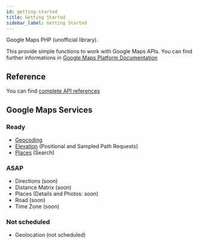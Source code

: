```yaml
---
id: getting-started
title: Getting Started
sidebar_label: Getting Started
---
```


Google Maps PHP (unofficial library).

This provide simple functions to work with Google Maps APIs. You can find further informations in [Google Maps Platform Documentation](https://developers.google.com/maps/documentation/)

## Reference
You can find [complete API references](https://biscolab.com/google-maps-php-reference/)

## Google Maps Services

### Ready
* [Geocoding](/docs/geocoding)
* [Elevation](/docs/elevation) (Positional and Sampled Path Requests)
* [Places](/docs/places) (Search)

### ASAP
* Directions (soon)
* Distance Matrix (soon)
* Places (Details and Photos: soon)
* Road (soon)
* Time Zone (soon)

### Not scheduled
* Geolocation (not scheduled)
